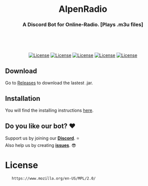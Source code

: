 <h1 align="center">AlpenRadio</h1>
<h3 align="center">A Discord Bot for Online-Radio. [Plays .m3u files]</h3>
</br>
</br>
</br>
<p align="center">
  <a href="https://opensource.org/licenses/MPL-2.0"><img alt="License" src="https://img.shields.io/badge/License-MPL%202.0-brightgreen.svg?style=flat-square&logo=appveyor"/></a>
  <a href="https://github.com/DV8FromTheWorld/JDA"><img alt="License" src="https://img.shields.io/badge/JDA-4.2.0__191-brightgreen.svg?style=flat-square&logo=appveyor"/></a>
  <a href="https://github.com/sedmelluq/lavaplayer"><img alt="License" src="https://img.shields.io/badge/LAVAPLAYER-1.3.50-brightgreen.svg?style=flat-square&logo=appveyor"/></a>
  <a href="https://github.com/AlpenSystems/AlpenRadio/releases"><img alt="License" src="https://img.shields.io/badge/Download-.jar-brightgreen.svg?style=flat-square&logo=appveyor"/></a>
  <a href="https://github.com/AlpenSystems/AlpenRadio/wiki"><img alt="License" src="https://img.shields.io/badge/WIKI-here-blue.svg?style=flat-square&logo=appveyor"/></a>
</p>

## Download
Go to [Releases](https://github.com/AlpenSystems/AlpenRadio/releases) to download the lastest .jar.


## Installation
You will find the installing instructions [here](https://github.com/AlpenSystems/AlpenRadio/wiki/Installation).


## Do you like our bot? :heart:
Support us by joining our __[Discord](https://discord.gg/RsFEUzv)__. :star: <br>
Also help us by creating __[issues](https://github.com/AlpenSystems/AlpenRadio/issues)__. 😎

# License
```xml
   https://www.mozilla.org/en-US/MPL/2.0/
```

